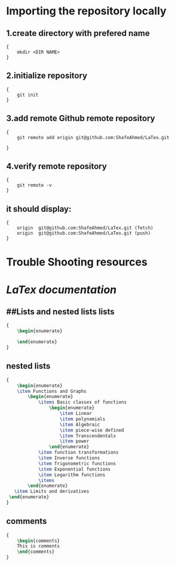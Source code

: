 Importing the repository locally
========================
1.create directory with prefered name
-----------------------
```
{
    mkdir <DIR NAME>
}
```
2.initialize repository
----------------
```
{
    git init
}
```

3.add remote Github remote repository
--------------------------
```
{
    git remote add origin git@github.com:ShafeAhmed/LaTex.git
    
}
```
4.verify remote repository
-------------------------
```
{
    git remote -v
}
```
it should display:
-------------------
```
{
    origin	git@github.com:ShafeAhmed/LaTex.git (fetch)
    origin	git@github.com:ShafeAhmed/LaTex.git (push)
}
```
Trouble Shooting resources
=================================





***LaTex documentation***
===============================

##Lists and nested lists
lists
-------

```LaTex
{
    \begin{enumerate}

    \end{enumerate}
}
```

nested lists
----------

```LaTex
{
    \begin{enumerate}
    \item Functions and Graphs
        \begin{enumerate}
            \items Basic classes of functions
                \begin{enumerate}
                    \item Linear
                    \item polynomials
                    \item Algebraic
                    \item piece-wise defined
                    \item Transcendentals
                    \item power
                \end{enumerate}
            \item function transformations
            \item Inverse functions
            \item Trigonometric functions
            \item Exponential functions
            \item Logarithm functions
            \items
        \end{enumerate}
   \item Limits and derivatives
 \end{enumerate}
}
```

comments
---------

```LaTex
{
    \begin{comments}
    This is comments
    \end{comments}
}
```
